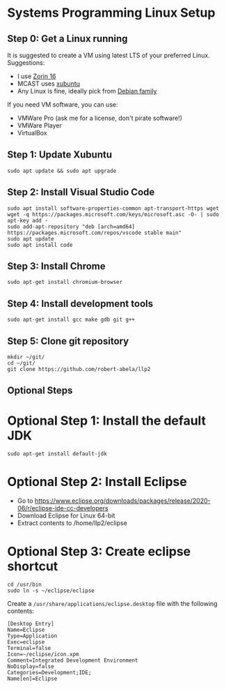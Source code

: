 # Systems Programming Linux Setup

## Step 0: Get a Linux running
It is suggested to create a VM using latest LTS of your preferred Linux. Suggestions:
- I use [Zorin 16](https://zorin.com/os/download/16/core/) 
- MCAST uses [xubuntu](http://ftp.uni-kl.de/pub/linux/ubuntu-dvd/xubuntu/releases/20.04/release/) 
- Any Linux is fine, ideally pick from [Debian family](https://en.wikipedia.org/wiki/List_of_Linux_distributions#Debian-based)

If you need VM software, you can use:
- VMWare Pro (ask me for a license, don't pirate software!)
- VMWare Player
- VirtualBox

## Step 1: Update Xubuntu
    sudo apt update && sudo apt upgrade

## Step 2: Install Visual Studio Code
    sudo apt install software-properties-common apt-transport-https wget
    wget -q https://packages.microsoft.com/keys/microsoft.asc -O- | sudo apt-key add -
    sudo add-apt-repository "deb [arch=amd64] https://packages.microsoft.com/repos/vscode stable main"
    sudo apt update
    sudo apt install code

## Step 3: Install Chrome
    sudo apt-get install chromium-browser

## Step 4: Install development tools
    sudo apt-get install gcc make gdb git g++

## Step 5: Clone git repository
    mkdir ~/git/
    cd ~/git/
    git clone https://github.com/robert-abela/llp2

## Optional Steps

# Optional Step 1: Install the default JDK
    sudo apt-get install default-jdk

# Optional Step 2: Install Eclipse
- Go to https://www.eclipse.org/downloads/packages/release/2020-06/r/eclipse-ide-cc-developers
- Download Eclipse for Linux 64-bit
- Extract contents to /home/llp2/eclipse

# Optional Step 3: Create eclipse shortcut
    cd /usr/bin
    sudo ln -s ~/eclipse/eclipse

Create a ``/usr/share/applications/eclipse.desktop`` file with the following contents:

    [Desktop Entry]
    Name=Eclipse 
    Type=Application
    Exec=eclipse
    Terminal=false
    Icon=~/eclipse/icon.xpm
    Comment=Integrated Development Environment
    NoDisplay=false
    Categories=Development;IDE;
    Name[en]=Eclipse

